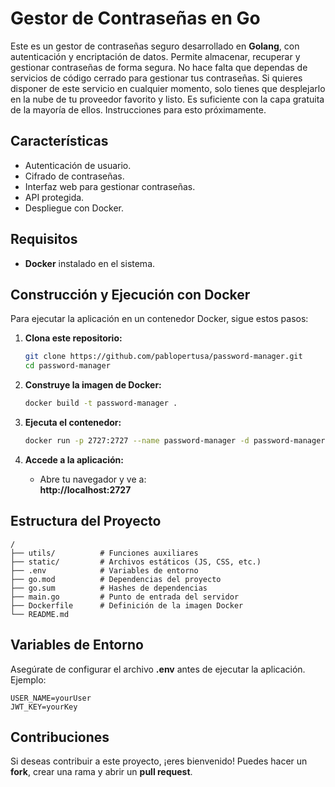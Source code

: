 # Gestor de Contraseñas en Go

Este es un gestor de contraseñas seguro desarrollado en **Golang**, con autenticación y encriptación de datos. Permite almacenar, recuperar y gestionar contraseñas de forma segura. No hace falta que dependas de servicios de código cerrado para gestionar tus contraseñas. Si quieres disponer de este servicio en cualquier momento, solo tienes que desplejarlo en la nube de tu proveedor favorito y listo. Es suficiente con la capa gratuita de la mayoría de ellos. Instrucciones para esto próximamente.

## Características
- Autenticación de usuario.
- Cifrado de contraseñas.
- Interfaz web para gestionar contraseñas.
- API protegida.
- Despliegue con Docker.

## Requisitos
- **Docker** instalado en el sistema.

## Construcción y Ejecución con Docker
Para ejecutar la aplicación en un contenedor Docker, sigue estos pasos:

1. **Clona este repositorio:**
   ```sh
   git clone https://github.com/pablopertusa/password-manager.git
   cd password-manager
   ```

2. **Construye la imagen de Docker:**
   ```sh
   docker build -t password-manager .
   ```

3. **Ejecuta el contenedor:**
   ```sh
   docker run -p 2727:2727 --name password-manager -d password-manager
   ```

4. **Accede a la aplicación:**
   - Abre tu navegador y ve a:  
     **http://localhost:2727**

## Estructura del Proyecto
```
/
├── utils/          # Funciones auxiliares
├── static/         # Archivos estáticos (JS, CSS, etc.)
├── .env            # Variables de entorno
├── go.mod          # Dependencias del proyecto
├── go.sum          # Hashes de dependencias
├── main.go         # Punto de entrada del servidor
├── Dockerfile      # Definición de la imagen Docker
└── README.md
```

## Variables de Entorno
Asegúrate de configurar el archivo **.env** antes de ejecutar la aplicación. Ejemplo:
```
USER_NAME=yourUser
JWT_KEY=yourKey
```

## Contribuciones
Si deseas contribuir a este proyecto, ¡eres bienvenido! Puedes hacer un **fork**, crear una rama y abrir un **pull request**.